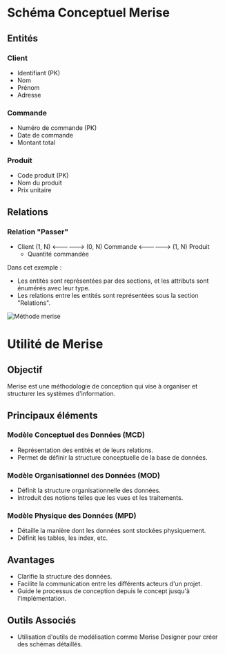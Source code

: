 # Schéma Conceptuel Merise

## Entités

### Client
- Identifiant (PK)
- Nom
- Prénom
- Adresse

### Commande
- Numéro de commande (PK)
- Date de commande
- Montant total

### Produit
- Code produit (PK)
- Nom du produit
- Prix unitaire

## Relations

### Relation "Passer"
- Client (1, N) <------> (0, N) Commande <------> (1, N) Produit
  - Quantité commandée

Dans cet exemple :

- Les entités sont représentées par des sections, et les attributs sont énumérés avec leur type.
- Les relations entre les entités sont représentées sous la section "Relations".

![Méthode merise](//Markdown%20Vault/Introduction%20Web/Ressources/Synoptique_Methode_Merise_2.jpg)

# Utilité de Merise

## Objectif
Merise est une méthodologie de conception qui vise à organiser et structurer les systèmes d'information.

## Principaux éléments

### Modèle Conceptuel des Données (MCD)
- Représentation des entités et de leurs relations.
- Permet de définir la structure conceptuelle de la base de données.

### Modèle Organisationnel des Données (MOD)
- Définit la structure organisationnelle des données.
- Introduit des notions telles que les vues et les traitements.

### Modèle Physique des Données (MPD)
- Détaille la manière dont les données sont stockées physiquement.
- Définit les tables, les index, etc.

## Avantages
- Clarifie la structure des données.
- Facilite la communication entre les différents acteurs d'un projet.
- Guide le processus de conception depuis le concept jusqu'à l'implémentation.

## Outils Associés
- Utilisation d'outils de modélisation comme Merise Designer pour créer des schémas détaillés.

